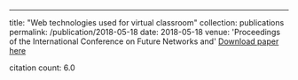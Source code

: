 ---
title: "Web technologies used for virtual classroom"
collection: publications
permalink: /publication/2018-05-18
date: 2018-05-18
venue: 'Proceedings of the International Conference on Future Networks and'
[Download paper here](https://scholar.google.com/citations?view_op=view_citation&hl=en&user=CCckbEUAAAAJ&cstart=20&pagesize=80&citation_for_view=CCckbEUAAAAJ:f2IySw72cVMC)

citation count: 6.0